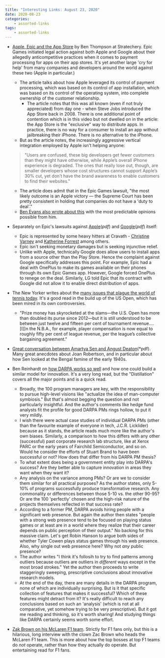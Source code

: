 ```yaml
---
title: "Interesting Links: August 23, 2020"
date: 2020-08-23
categories:
    - assorted-links
tags:
    - assorted-links
---
```


* [Apple, Epic and the App Store](https://stratechery.com/2020/apple-epic-and-the-app-store/) by Ben Thompson at Stratechery. Epic Games initiated legal action against both Apple and Google about their allegedly anticompetitive practices when it comes to payment processing for apps on their app stores.  It's yet another large 'cry for help' from many companies and developers around the world against these two (Apple in particular.)
    - The article talks about how Apple leveraged its control of payment processing, which was based on its control of app installation, which was based on its control of the operating system, into complete ownership of the customer relationship.
        * The article notes that this was all known (even if not truly appreciated) from day one - when Steve Jobs introduced the App Store back in 2008. There is one additional point of contention which is in this video but not dwelled on in the article: the App Store is the "exclusive" way to distribute apps. In practice, there is no way for a consumer to install an app without jailbreaking their iPhone. There is no alternative to the iPhone.
    - But as the article notes, the increasingly aggressive vertical integration employed by Apple isn't helping anyone:
    > "Users are confused, these big developers get fewer customers than they might have otherwise, while Apple’s overall iPhone experience is degraded. The ones that really lose out, though, are smaller developers whose cost structures cannot support Apple’s 30% cut, yet don’t have the brand awareness to enable customers to find their websites."
    - The article does admit that in the Epic Games lawsuit, "the most likely outcome is an Apple victory — the Supreme Court has been pretty consistent in holding that companies do not have a 'duty to deal'."
    - [Ben Evans also wrote about this](https://www.ben-evans.com/benedictevans/2020/8/18/app-stores) with the most predictable opinions possible from him.

* Separately on Epic's lawsuits against [Apple](https://cdn2.unrealengine.com/apple-complaint-734589783.pdf)(*pdf*) and [Google](https://cdn.vox-cdn.com/uploads/chorus_asset/file/21759099/file0.243586135368002.pdf)(*pdf*) itself:
    - Epic is represented by some heavy hitters at Cravath - [Christine Varney](https://en.wikipedia.org/wiki/Christine_A._Varney) and [Katherine Forrest](https://en.wikipedia.org/wiki/Katherine_B._Forrest) among others.
    - Epic isn't seeking monetary damages but is seeking injunctive relief.
    - Unlike with Apple, technically Google does allow users to install apps from a source other than the Play Store. Hence the complaint against Google specifically addresses this point. For example, Epic had a deal with OnePlus to make its games available on their phones through its own Epic Games app. However, Google forced OnePlus to renege on the deal. Similarly, LG told Epic that its contract with Google did not allow it to enable direct distribution of apps. 

* The New Yorker writes about the [many issues that plague the world of tennis today](https://www.newyorker.com/sports/sporting-scene/the-fractured-world-of-tennis-amid-a-prolonged-pandemic). It's a good read in the build up of the US Open, which has been mired in its own controversies.
    - "Prize money has skyrocketed at the slams—the U.S. Open has more than doubled its purse since 2012—but it is still understood to be between just twelve and   fifteen per cent of tournament revenue.... [I]]n the N.B.A., for example, player compensation is now equal to roughly fifty per cent of league revenue, per the league’s collective bargaining agreement."

* [Great conversation between Amartya Sen and Angust Deaton](https://www.annualreviews.org/doi/pdf/10.1146/annurev-economics-020520-020136)(*pdf). Many great anecdotes about Joan Robertson, and in particular about how Sen looked at the Bengal famine of the early 1940s.

* Ben Reinhardt on [how DARPA works so well](https://benjaminreinhardt.com/wddw?mc_cid=b0b4e8dcc1) and how one could build a similar model for innovation. It's a very long read, but the "Distillation" covers all the major points and is a quick read.
    - Broadly, the 100 program managers are key, with the responsibility to pursue high-level visions like "actualize the idea of man-computer symbiosis." But that's almost begging the question and not particularly insightful. And the author's comments like hedge fund analysts fit the profile for good DARPA PMs rings hollow, to put it very mildly.
    - I wish there were actual case studies of individual DARPA PMs (other than the favourite example of everyone in tech, J.C.R. Licklider) because as it stands, the article reads much more like the author's own biases. Similarly, a comparison to how this differs with any other (successful) past corporate research lab structure, like at Xerox PARC or the early years of Fairchild Semiconductor, and so on. Would he consider the efforts of Stuart Brand to have been successful or not? How does that differ from his DARPA PM thesis?
    - To what extent does being a government entity play into DARPA's success? Are they better able to capture innovation in areas they want when they want it?
    - Any analysis on the variance among PMs? Or are we to consider them similar for all practical purposes?  As the author states, only 5-10% of programs successfully produce transformative research. Any commonality or differences between those 5-10 vs. the other 90-95? Or are the 100 'perfectly' chosen and the high-risk nature of the projects themselves reflected in that success rate?
    - According to a former PM, DARPA avoids hiring people with a significant web presence. But again the author then states "people with a strong web presence tend to be focused on playing status games or at least are in a world where they realize that their career depends on public perception of their output." No backing for this massive claim. Let's get Robin Hanson to argue both sides of whether Tyler Cowen plays status games through his web presence. Also, why single out web presence here? Why not *any* public presence?
    - The author writes "I think it's follosih to try to find patterns among outliers because outliers are outliers in *different* ways except in the most broad strokes." Yet the author then proceeds to write staggeringly sweeping, prescriptive conclusions about innovative research models.
    - At the end of the day, there are many details in the DARPA program, none of which are individually surprising. But is it that specific collection of features that makes it successful? Which of these features might detract from it? It's really difficult to reach any conclusions based on such an 'analysis' (which is not at all comparative, yet somehow trying to be very prescriptive). But it got me reading and thinking, so it's worth sharing! And studying things like DARPA certainly seems worth some effort.

* [Zak Brown on his McLaren F1 team](https://www.roadandtrack.com/motorsports/a33417511/zak-browns-impossible-task-saving-mclaren-racing/). Strictly for F1 fans only, but this is a hilarious, long interview with the clown Zac Brown who heads the McLaren F1 team. This is more about how the top bosses at top F1 teams do *not* operate, rather than how they actually do operate. But entertaining read for F1 fans.